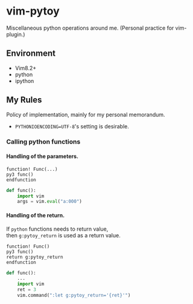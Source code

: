 # vim-pytoy
Miscellaneous python operations around me. (Personal practice for vim-plugin.)

## Environment

* Vim8.2+
* python
* ipython

## My Rules

Policy of implementation, mainly for my personal memorandum.

* `PYTHONIOENCODING=UTF-8`'s setting is desirable.  


### Calling python functions

#### Handling of the parameters.
```vim
function! Func(...)
py3 func()
endfunction
```

```python
def func():
    import vim
    args = vim.eval("a:000")
```

#### Handling of the return.
If `python` functions needs to return value,  
then `g:pytoy_return` is used as a return value.

```vim
function! Func()
py3 func()
return g:pytoy_return
endfunction
```

```python
def func():
    ...
    import vim
    ret = 3
    vim.command(":let g:pytoy_return='{ret}'")
```

